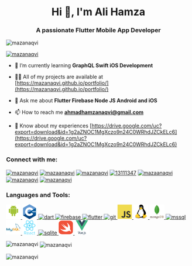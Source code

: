 <h1 align="center">Hi 👋, I'm Ali Hamza</h1>
<h3 align="center">A passionate Flutter Mobile App Developer</h3>

<p align="left"> <img src="https://komarev.com/ghpvc/?username=mazanaqvi&label=Profile%20views&color=0e75b6&style=flat" alt="mazanaqvi" /> </p>

<p align="left"> <a href="https://github.com/ryo-ma/github-profile-trophy"><img src="https://github-profile-trophy.vercel.app/?username=mazanaqvi" alt="mazanaqvi" /></a> </p>

- 🌱 I’m currently learning **GraphQL Swift iOS Development**

- 👨‍💻 All of my projects are available at [https://mazanaqvi.github.io/portfolio/](https://mazanaqvi.github.io/portfolio/)

- 💬 Ask me about **Flutter Firebase Node JS Android and iOS**

- 📫 How to reach me **ahmadhamzanaqvi@gmail.com**

- 📄 Know about my experiences [https://drive.google.com/uc?export=download&id=1g2aZNOC1MgXczo9n24C0WRhdJZCkELc6](https://drive.google.com/uc?export=download&id=1g2aZNOC1MgXczo9n24C0WRhdJZCkELc6)

<h3 align="left">Connect with me:</h3>
<p align="left">
<a href="https://dev.to/mazanaqvi" target="blank"><img align="center" src="https://raw.githubusercontent.com/rahuldkjain/github-profile-readme-generator/master/src/images/icons/Social/devto.svg" alt="mazanaqvi" height="30" width="40" /></a>
<a href="https://twitter.com/mazaanaqvi" target="blank"><img align="center" src="https://raw.githubusercontent.com/rahuldkjain/github-profile-readme-generator/master/src/images/icons/Social/twitter.svg" alt="mazaanaqvi" height="30" width="40" /></a>
<a href="https://linkedin.com/in/mazanaqvi" target="blank"><img align="center" src="https://raw.githubusercontent.com/rahuldkjain/github-profile-readme-generator/master/src/images/icons/Social/linked-in-alt.svg" alt="mazanaqvi" height="30" width="40" /></a>
<a href="https://stackoverflow.com/users/13111347" target="blank"><img align="center" src="https://raw.githubusercontent.com/rahuldkjain/github-profile-readme-generator/master/src/images/icons/Social/stack-overflow.svg" alt="13111347" height="30" width="40" /></a>
<a href="https://fb.com/mazaanaqvi" target="blank"><img align="center" src="https://raw.githubusercontent.com/rahuldkjain/github-profile-readme-generator/master/src/images/icons/Social/facebook.svg" alt="mazaanaqvi" height="30" width="40" /></a>
<a href="https://instagram.com/mazanaqvi" target="blank"><img align="center" src="https://raw.githubusercontent.com/rahuldkjain/github-profile-readme-generator/master/src/images/icons/Social/instagram.svg" alt="mazanaqvi" height="30" width="40" /></a>
<a href="https://www.youtube.com/c/mazanaqvi" target="blank"><img align="center" src="https://raw.githubusercontent.com/rahuldkjain/github-profile-readme-generator/master/src/images/icons/Social/youtube.svg" alt="mazanaqvi" height="30" width="40" /></a>
</p>

<h3 align="left">Languages and Tools:</h3>
<p align="left"> <a href="https://developer.android.com" target="_blank" rel="noreferrer"> <img src="https://raw.githubusercontent.com/devicons/devicon/master/icons/android/android-original-wordmark.svg" alt="android" width="40" height="40"/> </a> <a href="https://www.w3schools.com/cpp/" target="_blank" rel="noreferrer"> <img src="https://raw.githubusercontent.com/devicons/devicon/master/icons/cplusplus/cplusplus-original.svg" alt="cplusplus" width="40" height="40"/> </a> <a href="https://dart.dev" target="_blank" rel="noreferrer"> <img src="https://www.vectorlogo.zone/logos/dartlang/dartlang-icon.svg" alt="dart" width="40" height="40"/> </a> <a href="https://firebase.google.com/" target="_blank" rel="noreferrer"> <img src="https://www.vectorlogo.zone/logos/firebase/firebase-icon.svg" alt="firebase" width="40" height="40"/> </a> <a href="https://flutter.dev" target="_blank" rel="noreferrer"> <img src="https://www.vectorlogo.zone/logos/flutterio/flutterio-icon.svg" alt="flutter" width="40" height="40"/> </a> <a href="https://git-scm.com/" target="_blank" rel="noreferrer"> <img src="https://www.vectorlogo.zone/logos/git-scm/git-scm-icon.svg" alt="git" width="40" height="40"/> </a> <a href="https://developer.mozilla.org/en-US/docs/Web/JavaScript" target="_blank" rel="noreferrer"> <img src="https://raw.githubusercontent.com/devicons/devicon/master/icons/javascript/javascript-original.svg" alt="javascript" width="40" height="40"/> </a> <a href="https://www.linux.org/" target="_blank" rel="noreferrer"> <img src="https://raw.githubusercontent.com/devicons/devicon/master/icons/linux/linux-original.svg" alt="linux" width="40" height="40"/> </a> <a href="https://www.mongodb.com/" target="_blank" rel="noreferrer"> <img src="https://raw.githubusercontent.com/devicons/devicon/master/icons/mongodb/mongodb-original-wordmark.svg" alt="mongodb" width="40" height="40"/> </a> <a href="https://www.microsoft.com/en-us/sql-server" target="_blank" rel="noreferrer"> <img src="https://www.svgrepo.com/show/303229/microsoft-sql-server-logo.svg" alt="mssql" width="40" height="40"/> </a> <a href="https://www.mysql.com/" target="_blank" rel="noreferrer"> <img src="https://raw.githubusercontent.com/devicons/devicon/master/icons/mysql/mysql-original-wordmark.svg" alt="mysql" width="40" height="40"/> </a> <a href="https://reactjs.org/" target="_blank" rel="noreferrer"> <img src="https://raw.githubusercontent.com/devicons/devicon/master/icons/react/react-original-wordmark.svg" alt="react" width="40" height="40"/> </a> <a href="https://www.sqlite.org/" target="_blank" rel="noreferrer"> <img src="https://www.vectorlogo.zone/logos/sqlite/sqlite-icon.svg" alt="sqlite" width="40" height="40"/> </a> <a href="https://developer.apple.com/swift/" target="_blank" rel="noreferrer"> <img src="https://raw.githubusercontent.com/devicons/devicon/master/icons/swift/swift-original.svg" alt="swift" width="40" height="40"/> </a> <a href="https://vuejs.org/" target="_blank" rel="noreferrer"> <img src="https://raw.githubusercontent.com/devicons/devicon/master/icons/vuejs/vuejs-original-wordmark.svg" alt="vuejs" width="40" height="40"/> </a> </p>

<p><img align="left" src="https://github-readme-stats.vercel.app/api/top-langs?username=mazanaqvi&show_icons=true&locale=en&layout=compact" alt="mazanaqvi" /></p>

<p>&nbsp;<img align="center" src="https://github-readme-stats.vercel.app/api?username=mazanaqvi&show_icons=true&locale=en" alt="mazanaqvi" /></p>

<p><img align="center" src="https://github-readme-streak-stats.herokuapp.com/?user=mazanaqvi&" alt="mazanaqvi" /></p>

